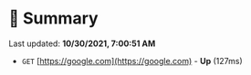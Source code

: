 # 📖 Summary
Last updated: **10/30/2021, 7:00:51 AM**

- `GET` [https://google.com](https://google.com) - **Up** (127ms)
